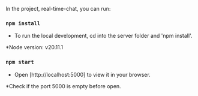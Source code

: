 In the project, real-time-chat, you can run:

### `npm install`

- To run the local development, cd into the server folder and 'npm install'.

\*Node version: v20.11.1

### `npm start`

- Open [http://localhost:5000] to view it in your browser.

\*Check if the port 5000 is empty before open.

